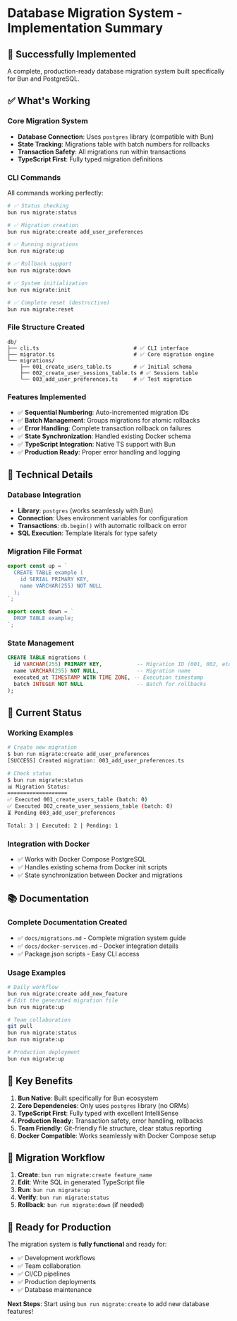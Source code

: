 # Database Migration System - Implementation Summary

## 🎉 Successfully Implemented

A complete, production-ready database migration system built specifically for Bun and PostgreSQL.

## ✅ What's Working

### **Core Migration System**

- **Database Connection**: Uses `postgres` library (compatible with Bun)
- **State Tracking**: Migrations table with batch numbers for rollbacks
- **Transaction Safety**: All migrations run within transactions
- **TypeScript First**: Fully typed migration definitions

### **CLI Commands**

All commands working perfectly:

```bash
# ✅ Status checking
bun run migrate:status

# ✅ Migration creation
bun run migrate:create add_user_preferences

# ✅ Running migrations
bun run migrate:up

# ✅ Rollback support
bun run migrate:down

# ✅ System initialization
bun run migrate:init

# ✅ Complete reset (destructive)
bun run migrate:reset
```

### **File Structure Created**

```
db/
├── cli.ts                              # ✅ CLI interface
├── migrator.ts                         # ✅ Core migration engine
└── migrations/
    ├── 001_create_users_table.ts       # ✅ Initial schema
    ├── 002_create_user_sessions_table.ts # ✅ Sessions table
    └── 003_add_user_preferences.ts     # ✅ Test migration
```

### **Features Implemented**

- ✅ **Sequential Numbering**: Auto-incremented migration IDs
- ✅ **Batch Management**: Groups migrations for atomic rollbacks
- ✅ **Error Handling**: Complete transaction rollback on failures
- ✅ **State Synchronization**: Handled existing Docker schema
- ✅ **TypeScript Integration**: Native TS support with Bun
- ✅ **Production Ready**: Proper error handling and logging

## 🔧 Technical Details

### **Database Integration**

- **Library**: `postgres` (works seamlessly with Bun)
- **Connection**: Uses environment variables for configuration
- **Transactions**: `db.begin()` with automatic rollback on error
- **SQL Execution**: Template literals for type safety

### **Migration File Format**

```typescript
export const up = `
  CREATE TABLE example (
    id SERIAL PRIMARY KEY,
    name VARCHAR(255) NOT NULL
  );
`;

export const down = `
  DROP TABLE example;
`;
```

### **State Management**

```sql
CREATE TABLE migrations (
  id VARCHAR(255) PRIMARY KEY,           -- Migration ID (001, 002, etc.)
  name VARCHAR(255) NOT NULL,            -- Migration name
  executed_at TIMESTAMP WITH TIME ZONE, -- Execution timestamp
  batch INTEGER NOT NULL                 -- Batch for rollbacks
);
```

## 🚀 Current Status

### **Working Examples**

```bash
# Create new migration
$ bun run migrate:create add_user_preferences
[SUCCESS] Created migration: 003_add_user_preferences.ts

# Check status
$ bun run migrate:status
📊 Migration Status:
===================
✅ Executed 001_create_users_table (batch: 0)
✅ Executed 002_create_user_sessions_table (batch: 0)
⏳ Pending 003_add_user_preferences

Total: 3 | Executed: 2 | Pending: 1
```

### **Integration with Docker**

- ✅ Works with Docker Compose PostgreSQL
- ✅ Handles existing schema from Docker init scripts
- ✅ State synchronization between Docker and migrations

## 📚 Documentation

### **Complete Documentation Created**

- ✅ `docs/migrations.md` - Complete migration system guide
- ✅ `docs/docker-services.md` - Docker integration details
- ✅ Package.json scripts - Easy CLI access

### **Usage Examples**

```bash
# Daily workflow
bun run migrate:create add_new_feature
# Edit the generated migration file
bun run migrate:up

# Team collaboration
git pull
bun run migrate:status
bun run migrate:up

# Production deployment
bun run migrate:up
```

## 🎯 Key Benefits

1. **Bun Native**: Built specifically for Bun ecosystem
2. **Zero Dependencies**: Only uses `postgres` library (no ORMs)
3. **TypeScript First**: Fully typed with excellent IntelliSense
4. **Production Ready**: Transaction safety, error handling, rollbacks
5. **Team Friendly**: Git-friendly file structure, clear status reporting
6. **Docker Compatible**: Works seamlessly with Docker Compose setup

## 🔄 Migration Workflow

1. **Create**: `bun run migrate:create feature_name`
2. **Edit**: Write SQL in generated TypeScript file
3. **Run**: `bun run migrate:up`
4. **Verify**: `bun run migrate:status`
5. **Rollback**: `bun run migrate:down` (if needed)

## 🚀 Ready for Production

The migration system is **fully functional** and ready for:

- ✅ Development workflows
- ✅ Team collaboration
- ✅ CI/CD pipelines
- ✅ Production deployments
- ✅ Database maintenance

**Next Steps**: Start using `bun run migrate:create` to add new database features!

